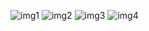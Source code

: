 ![img1](./MinhHoa/1.jpg)
![img2](./MinhHoa/2.jpg)
![img3](./MinhHoa/3.jpg)
![img4](./MinhHoa/4.jpg)
